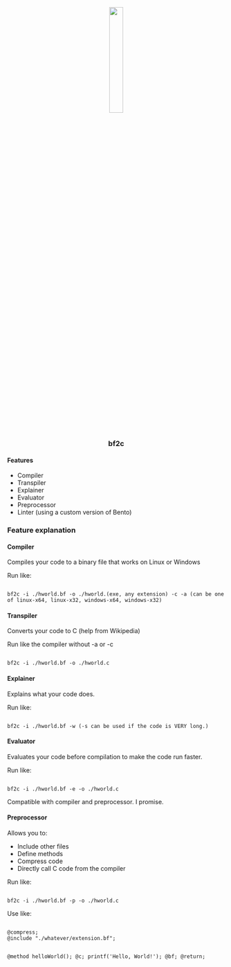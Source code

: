<div align="center">
    <img width="25%" src="https://i.insider.com/56eae5a4dd0895cb5b8b456d?width=750&format=jpeg&auto=webp">
    <h3>bf2c</h3>
</div>

<h4>Features</h4>
<ul>
     <li>Compiler</li>
     <li>Transpiler</li>
     <li>Explainer</li>
     <li>Evaluator</li>
     <li>Preprocessor</li>
     <li>Linter (using a custom version of Bento)</li>
</ul>

<h3>Feature explanation</h3>
<h4>Compiler</h4>
<p>Compiles your code to a binary file that works on Linux or Windows</p>
<p>Run like:</p>
<code>
bf2c -i ./hworld.bf -o ./hworld.(exe, any extension) -c -a (can be one of linux-x64, linux-x32, windows-x64, windows-x32)
</code>

<h4>Transpiler</h4>
<p>Converts your code to C (help from Wikipedia)</p>
<p>Run like the compiler without -a or -c</p>
<code>
bf2c -i ./hworld.bf -o ./hworld.c
</code>

<h4>Explainer</h4>
<p>Explains what your code does.</p>
<p>Run like:</p>
<code>
bf2c -i ./hworld.bf -w (-s can be used if the code is VERY long.)
</code>

<h4>Evaluator</h4>
<p>Evaluates your code before compilation to make the code run faster.</p>
<p>Run like:</p>
<code>
bf2c -i ./hworld.bf -e -o ./hworld.c
</code>
<p>Compatible with compiler and preprocessor. I promise.</p>

<h4>Preprocessor</h4>
<p>Allows you to:</p>
<ul>
    <li>Include other files</li>
    <li>Define methods</li>
    <li>Compress code</li>
    <li>Directly call C code from the compiler</li>
</ul>
<p>Run like:</p>
<code>
bf2c -i ./hworld.bf -p -o ./hworld.c
</code>
<p>Use like:</p>
<code>
@compress;
@include "./whatever/extension.bf";

@method helloWorld();
@c;
  printf('Hello, World!');
@bf;
@return;
</code>

